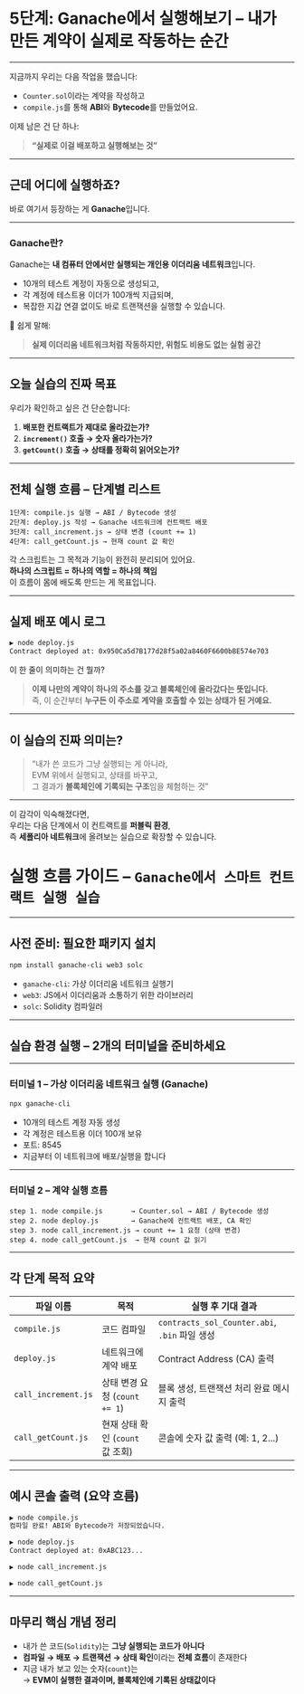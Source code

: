 # 5단계: Ganache에서 실행해보기 – 내가 만든 계약이 실제로 작동하는 순간

---

지금까지 우리는 다음 작업을 했습니다:

- `Counter.sol`이라는 계약을 작성하고
- `compile.js`를 통해 **ABI**와 **Bytecode**를 만들었어요.

이제 남은 건 단 하나:

> **“실제로 이걸 배포하고 실행해보는 것”**

---

## 근데 어디에 실행하죠?

바로 여기서 등장하는 게 **Ganache**입니다.

---

### Ganache란?

Ganache는 **내 컴퓨터 안에서만 실행되는 개인용 이더리움 네트워크**입니다.

- 10개의 테스트 계정이 자동으로 생성되고,
- 각 계정에 테스트용 이더가 100개씩 지급되며,
- 복잡한 지갑 연결 없이도 바로 트랜잭션을 실행할 수 있습니다.

📌 쉽게 말해:

> **실제 이더리움 네트워크처럼 작동하지만, 위험도 비용도 없는 실험 공간**

---

## 오늘 실습의 진짜 목표

우리가 확인하고 싶은 건 단순합니다:

1. **배포한 컨트랙트가 제대로 올라갔는가?**
2. **`increment()` 호출 → 숫자 올라가는가?**
3. **`getCount()` 호출 → 상태를 정확히 읽어오는가?**

---

## 전체 실행 흐름 – 단계별 리스트

```plaintext
1단계: compile.js 실행 → ABI / Bytecode 생성
2단계: deploy.js 작성 → Ganache 네트워크에 컨트랙트 배포
3단계: call_increment.js → 상태 변경 (count += 1)
4단계: call_getCount.js → 현재 count 값 확인
```

각 스크립트는 그 목적과 기능이 완전히 분리되어 있어요.  
**하나의 스크립트 = 하나의 역할 = 하나의 책임**  
이 흐름이 몸에 배도록 만드는 게 목표입니다.

---

## 실제 배포 예시 로그

```bash
▶ node deploy.js
Contract deployed at: 0x950Ca5d7B177d28f5a02a8460F6600bBE574e703
```

이 한 줄이 의미하는 건 뭘까?

> **이제 나만의 계약이 하나의 주소를 갖고 블록체인에 올라갔다는 뜻입니다.**  
> 즉, 이 순간부터 **누구든 이 주소로 계약을 호출할 수 있는 상태가 된 거예요.**

---

## 이 실습의 진짜 의미는?

> “내가 쓴 코드가 그냥 실행되는 게 아니라,  
> EVM 위에서 실행되고, 상태를 바꾸고,  
> 그 결과가 **블록체인에 기록되는 구조**임을 체험하는 것”

---

이 감각이 익숙해졌다면,  
우리는 다음 단계에서 이 컨트랙트를 **퍼블릭 환경**,  
즉 **세폴리아 네트워크**에 올려보는 실습으로 확장할 수 있습니다.

# 실행 흐름 가이드 – `Ganache에서 스마트 컨트랙트 실행 실습`

---

## 사전 준비: 필요한 패키지 설치

```bash
npm install ganache-cli web3 solc
```

- `ganache-cli`: 가상 이더리움 네트워크 실행기
- `web3`: JS에서 이더리움과 소통하기 위한 라이브러리
- `solc`: Solidity 컴파일러

---

## 실습 환경 실행 – 2개의 터미널을 준비하세요

---

### 터미널 1 – 가상 이더리움 네트워크 실행 (Ganache)

```bash
npx ganache-cli
```

- 10개의 테스트 계정 자동 생성
- 각 계정은 테스트용 이더 100개 보유
- 포트: 8545
- 지금부터 이 네트워크에 배포/실행을 합니다

---

### 터미널 2 – 계약 실행 흐름

```plaintext
step 1. node compile.js       → Counter.sol → ABI / Bytecode 생성
step 2. node deploy.js        → Ganache에 컨트랙트 배포, CA 확인
step 3. node call_increment.js → count += 1 요청 (상태 변경)
step 4. node call_getCount.js  → 현재 count 값 읽기
```

---

## 각 단계 목적 요약

| 파일 이름           | 목적                             | 실행 후 기대 결과                             |
| ------------------- | -------------------------------- | --------------------------------------------- |
| `compile.js`        | 코드 컴파일                      | `contracts_sol_Counter.abi`, `.bin` 파일 생성 |
| `deploy.js`         | 네트워크에 계약 배포             | Contract Address (CA) 출력                    |
| `call_increment.js` | 상태 변경 요청 (`count += 1`)    | 블록 생성, 트랜잭션 처리 완료 메시지 출력     |
| `call_getCount.js`  | 현재 상태 확인 (`count` 값 조회) | 콘솔에 숫자 값 출력 (예: 1, 2...)             |

---

## 예시 콘솔 출력 (요약 흐름)

```bash
▶ node compile.js
컴파일 완료! ABI와 Bytecode가 저장되었습니다.

▶ node deploy.js
Contract deployed at: 0xABC123...

▶ node call_increment.js

▶ node call_getCount.js
```

---

## 마무리 핵심 개념 정리

- 내가 쓴 코드(`Solidity`)는 **그냥 실행되는 코드가 아니다**
- **컴파일 → 배포 → 트랜잭션 → 상태 확인**이라는 **전체 흐름**이 존재한다
- 지금 내가 보고 있는 숫자(`count`)는  
  → **EVM이 실행한 결과이며, 블록체인에 기록된 상태값이다**
